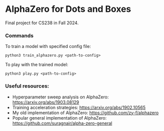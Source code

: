 # AlphaZero for Dots and Boxes
Final project for CS238 in Fall 2024.

### Commands

To train a model with specified config file:
```
python3 train_alphazero.py <path-to-config>
```

To play with the trained model:
```
python3 play.py <path-to-config>
```

### Useful resources:
- Hyperparameter sweep analysis on AlphaZero: https://arxiv.org/abs/1903.08129
- Training acceleration strategies: https://arxiv.org/abs/1902.10565
- My old implementation of AlphaZero: https://github.com/zy-f/alphazero
- Popular general implementation of AlphaZero: https://github.com/suragnair/alpha-zero-general